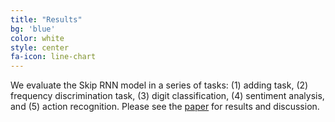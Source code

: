 ```yaml
---
title: "Results"
bg: 'blue'
color: white
style: center
fa-icon: line-chart
---
```


We evaluate the Skip RNN model in a series of tasks: (1) adding task, (2) frequency discrimination task, (3) digit classification, (4) sentiment analysis, and (5) action recognition. Please see the [paper](https://github.com/imatge-upc/skiprnn-2017-telecombcn/raw/master/paper.pdf) for results and discussion.

